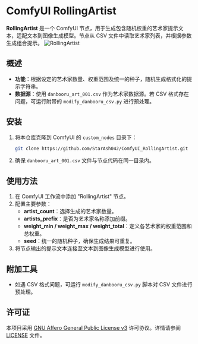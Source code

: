 # ComfyUI RollingArtist

**RollingArtist** 是一个 ComfyUI 节点，用于生成包含随机权重的艺术家提示文本，适配文本到图像生成模型。节点从 CSV 文件中读取艺术家列表，并根据参数生成组合提示。
![RollingArtist](https://github.com/user-attachments/assets/486388c7-4a7c-418c-8429-f554b56446db)


## 概述

- **功能**：根据设定的艺术家数量、权重范围及统一的种子，随机生成格式化的提示字符串。
- **数据源**：使用 `danbooru_art_001.csv` 作为艺术家数据源。若 CSV 格式存在问题，可运行附带的 `modify_danbooru_csv.py` 进行预处理。

## 安装

1. 将本仓库克隆到 ComfyUI 的 `custom_nodes` 目录下：
   ```bash
   git clone https://github.com/StarAsh042/ComfyUI_RollingArtist.git
   ```
2. 确保 `danbooru_art_001.csv` 文件与节点代码在同一目录内。

## 使用方法

1. 在 ComfyUI 工作流中添加 "RollingArtist" 节点。
2. 配置主要参数：
   - **artist_count**：选择生成的艺术家数量。
   - **artists_prefix**：是否为艺术家名称添加前缀。
   - **weight_min / weight_max / weight_total**：定义各艺术家的权重范围和总权重。
   - **seed**：统一的随机种子，确保生成结果可重复。
3. 将节点输出的提示文本连接至文本到图像生成模型进行使用。

## 附加工具

- 如遇 CSV 格式问题，可运行 `modify_danbooru_csv.py` 脚本对 CSV 文件进行预处理。

## 许可证

本项目采用 [GNU Affero General Public License v3](https://www.gnu.org/licenses/agpl-3.0.html) 许可协议。详情请参阅 [LICENSE](./LICENSE) 文件。
